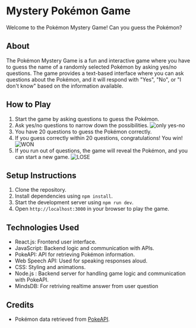#  Mystery Pokémon Game

Welcome to the Pokémon Mystery Game! Can you guess the Pokémon?

## About

The Pokémon Mystery Game is a fun and interactive game where you have to guess the name of a randomly selected Pokémon by asking yes/no questions. The game provides a text-based interface where you can ask questions about the Pokémon, and it will respond with "Yes", "No", or "I don't know" based on the information available.

## How to Play

1. Start the game by asking questions to guess the Pokémon.
2. Ask yes/no questions to narrow down the possibilities.
![only yes-no](https://github.com/parthiv11/mystery-pokemon/assets/75653580/0556b2c0-1d01-4b72-b48e-3cafff7f0ea4)
3. You have 20 questions to guess the Pokémon correctly.
4. If you guess correctly within 20 questions, congratulations! You win!
![WON](https://github.com/parthiv11/mystery-pokemon/assets/75653580/7666f8eb-a708-419b-880a-6ecaa1faea0b)
5. If you run out of questions, the game will reveal the Pokémon, and you can start a new game.
![LOSE](https://github.com/parthiv11/mystery-pokemon/assets/75653580/31f63d37-4f27-4fc0-8894-7284249d1c6c)

## Setup Instructions

1. Clone the repository.
2. Install dependencies using `npm install`.
3. Start the development server using `npm run dev`.
4. Open `http://localhost:3000` in your browser to play the game.

## Technologies Used

- React.js: Frontend user interface.
- JavaScript: Backend logic and communication with APIs.
- PokeAPI: API for retrieving Pokémon information.
- Web Speech API: Used for speaking responses aloud.
- CSS: Styling and animations.
- Node.js : Backend server for handling game logic and communication with PokeAPI.
- MindsDB: For retriving realtime answer from user question

## Credits

- Pokémon data retrieved from [PokeAPI](https://pokeapi.co/).
